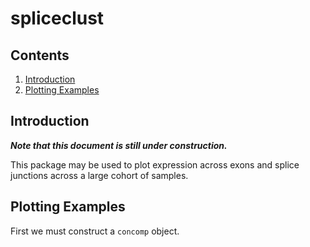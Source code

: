 spliceclust
=======================

## Contents
1. [Introduction](#intro)
2. [Plotting Examples](#plotting)

## <a name="intro"></a> Introduction
___Note that this document is still under construction.___  

This package may be used to plot expression across exons and splice junctions
across a large cohort of samples.



## <a name="plotting"></a> Plotting Examples

First we must construct a `concomp` object.
